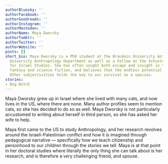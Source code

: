 ```yaml
---
authorBluesky: ''
authorFacebook: ''
authorGoodreads: ''
authorInstagram: ''
authorMastodon: ''
authorName: Maya Dworsky
authorTumblr: ''
authorTwitter: ''
authorWebsite: ''
posts: []
short_bio: Maya Dworsky is a PhD student at the Brandeis University Anthropology Brandeis
  University Anthropology Department as well as a Fellow at the Schusterman Center
  for Israel Studies. She has often sought both escape and insight in the worlds of
  fantasy and science fiction, and believes that the endless potential of imagined
  Other subjectivities holds the key to our survival as a species.
stories:
- Bog Witch
---
```


Maya Dworsky grew up in Israel where she lived with many cats, and now lives in the US, where there are none. Many author profiles seem to mention cats, so she has decided to do so as well. Maya Dworsky is not particularly accustomed to writing about herself in third person, so she has asked her wife to help.

Maya first came to the US to study Anthropology, and her research revolves around the Israeli-Palestinian conflict and how it is imagined through pedagogical narrative — specifically how we teach citizenship and personhood to our children through the stories we tell. Maya is at that point in her doctoral studies where literally the only thing she can talk about is her research, and is therefore a very challenging friend, and spouse.